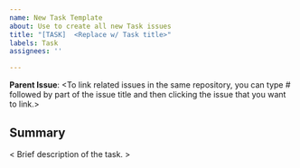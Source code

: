 ```yaml
---
name: New Task Template
about: Use to create all new Task issues
title: "[TASK]  <Replace w/ Task title>"
labels: Task
assignees: ''

---
```


**Parent Issue**:  <To link related issues in the same repository, you can type # followed by part of the issue title and then clicking the issue that you want to link.>

##  **Summary**

< Brief description of the task. >
